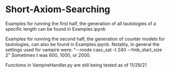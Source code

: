 # Short-Axiom-Searching
 
Examples for running the first half, the generation of all tautologies of a specific length can be found in Examples.ipynb

Examples for running the second half, the generation of counter models for tautologies, can also be found in Examples.ipynb. Notably, in general the settings used for vampire were:
"--mode casc_sat -t 240 --fmb_start_size 2" 
Sometimes t was 600, 1000, or 2000.

Functions in VampireHandler.py are still being tested as of 11/29/21